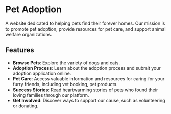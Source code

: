 # Pet Adoption

A website dedicated to helping pets find their forever homes. Our mission is to promote pet adoption, provide resources for pet care, and support animal welfare organizations.

## Features

- **Browse Pets**: Explore the variety of dogs and cats.
- **Adoption Process**: Learn about the adoption process and submit your adoption application online.
- **Pet Care**: Access valuable information and resources for caring for your furry friends, including vet booking, pet products.
- **Success Stories**: Read heartwarming stories of pets who found their loving families through our platform.
- **Get Involved**: Discover ways to support our cause, such as volunteering or donating.
